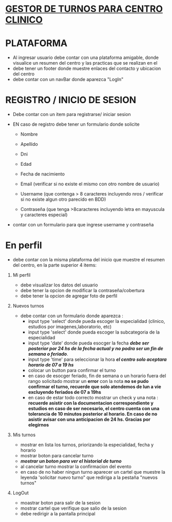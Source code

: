 # <u>GESTOR DE TURNOS PARA CENTRO CLINICO</u>

# PLATAFORMA

- Al ingresar usuario debe contar con una plataforma amigable, donde visualice un resumen del centro y las practicas que se realizan en el
- debe tener un footer donde muestre enlaces del contacto y ubicacion del centro
- debe contar con un navBar donde aparezca "LogIn"

# REGISTRO / INICIO DE SESION

- Debe contar con un item para registrarse/ iniciar sesion
- EN caso de registro debe tener un formulario donde solicite

  - Nombre
  - Apellido
  - Dni
  - Edad
  - Fecha de nacimiento
  - Email (verificar si no existe el mismo con otro nombre de usuario)

  - Username (que contenga > 8 caracteres incluyendo nros / verificar si no existe algun otro parecido en BDD)
  - Contraseña (que tenga >8caracteres incluyendo letra en mayuscula y caracteres especial)

- contar con un formulario para que ingrese username y contraseña

# En perfil

- debe contar con la misma plataforma del inicio que muestre el resumen del centro, en la parte superior 4 items:

1. Mi perfil

   - debe visualizar los datos del usuario
   - debe tener la opcion de modificar la contraseña/cobertura
   - debe tener la opcion de agregar foto de perfil

2. Nuevos turnos

   - debe contar con un formulario donde aparezca :
     - input type 'select' donde pueda escoger la especialidad (clinico, estudios por imagenes,laboratorio, etc)
     - input type 'select' donde pueda escoger la subcategoria de la especialidad
     - input type 'date' donde pueda esocger la fecha **_debe ser posterior por 24 hs de la fecha actual y no podra ser un fin de semana o feriado_**.
     - input type 'time' para seleccionar la hora **_el centro solo aceptara horario de 07 a 19 hs_**
     - colocar un button para confirmar el turno
     - en caso de esocger feriado, fin de semana o un horario fuera del rango solicitado mostrar un **error** con la nota **no se pudo confirmar el turno, recuerde que solo atendemos de lun a vie excluyendo feriados de 07 a 19hs**
     - en caso de estar todo correcto mostrar un check y una nota : **recuerde asistir con la documentacion correspondiente y estudios en caso de ser necesario, el centro cuenta con una tolerancia de 10 minutos posterior al horario. En caso de no asistir avisar con una anticipacion de 24 hs. Gracias por elegirnos**

3. Mis turnos

   - mostrar en lista los turnos, priorizando la especialidad, fecha y horario
   - mostrar boton para cancelar turno
   - **_mostrar un boton para ver el historial de turno_**
   - al cancelar turno mostrar la confirmacion del evento
   - en caso de no haber ningun turno aparecer un cartel que muestre la leyenda 'solicitar nuevo turno" que rediriga a la pestaña "nuevos turnos"

4. LogOut
   - moastrar boton para salir de la sesion
   - mostrar cartel que verifique que salio de la sesion
   - debe redirigir a la pantalla principal
